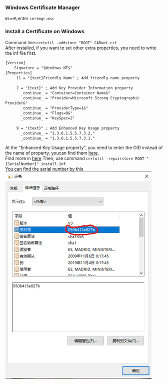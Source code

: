 ### Windows Certificate Manager ###
`Win+R`,enter `certmgr.msc`  

### Install a Certificate on Windows ###  
Command line:`certutil -addstore "ROOT" CARoot.crt`  
After installed, if you want to set other extra properties, you need to write the inf file first.
```inf
[Version]
    Signature = "$Windows NT$"
[Properties]
     11 = "{text}Friendly Name" ; Add friendly name property

     2 = "{text}" ; Add Key Provider Information property
       _continue_ = "Container=Container Name&"
       _continue_ = "Provider=Microsoft Strong Cryptographic Provider&"
       _continue_ = "ProviderType=1&"
       _continue_ = "Flags=0&"
       _continue_ = "KeySpec=2"

     9 = "{text}" ; Add Enhanced Key Usage property
       _continue_ = "1.3.6.1.5.5.7.3.2,"
       _continue_ = "1.3.6.1.5.5.7.3.1,"
```  
At the "Enhanced Key Usage property", you need to enter the OID instead of the name of property, youcan find them [here](./OID.txt).  
Find more in [here](https://www.alvestrand.no/objectid/top.html)
Then, use command ```certutil -repairstore ROOT "{SerialNumber}" install.inf```.  
You can find the serial number by this
![SerialNumber](img/CertSerialNumber.png)